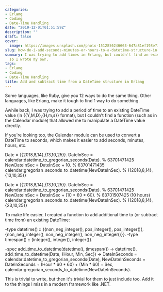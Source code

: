 ```yaml
---
categories:
- Erlang
- Coding
- Date-Time Handling
date: "2019-12-01T01:51:59Z"
description: ""
draft: false
cover:
  image: https://images.unsplash.com/photo-1512856246663-647a81ef198e?ixlib=rb-1.2.1&q=80&fm=jpg&crop=entropy&cs=tinysrgb&w=2000&fit=max&ixid=eyJhcHBfaWQiOjExNzczfQ
slug: how-do-i-add-seconds-minutes-or-hours-to-a-datetime-structure-in-erlang
summary: I was trying to add times in Erlang, but couldn't find an existing function,
  so I wrote my own.
tags:
- Erlang
- Coding
- Date-Time Handling
title: Add and subtract time from a DateTime structure in Erlang
---
```



Some languages, like Ruby, give you 12 ways to do the same thing. Other languages, like Erlang, make it tough to find 1 way to do something.

Awhile back, I was trying to add a period of time to an existing DateTime value (in {{Y,M,D},{H,m,s}} format), but I couldn't find a function (such as in the Calendar module) that allowed me to manipulate a DateTime value directly.

If you're looking too, the Calendar module can be used to convert a DateTime to seconds, which makes it easier to add seconds, minutes, hours, etc.

Date = {{2018,8,14},{13,10,25}}.
DateInSec = calendar:datetime_to_gregorian_seconds(Date).  % 63701471425
NewDateInSec = DateInSec + 10.                             % 63701471435
calendar:gregorian_seconds_to_datetime(NewDateInSec).      % {{2018,8,14},{13,10,35}}


Date = {{2018,8,14},{13,10,25}}.
DateInSec = calendar:datetime_to_gregorian_seconds(Date).  % 63701471425
NewDateInSec = DateInSec + (10 * 60 * 60).                 % 63701507425 (10 hours)
calendar:gregorian_seconds_to_datetime(NewDateInSec).      % {{2018,8,14},{23,10,25}}


To make life easier, I created a function to add additional time to (or subtract time from) an existing DateTime:

-type datetime() :: {{non_neg_integer(), pos_integer(), pos_integer()},
                     {non_neg_integer(), non_neg_integer(), non_neg_integer()}}.
-type timespan() :: {integer(), integer(), integer()}.

-spec add_time_to_datetime(datetime(), timespan()) -> datetime().
add_time_to_datetime(Date, {Hour, Min, Sec}) ->
    DateInSeconds = calendar:datetime_to_gregorian_seconds(Date),
    NewDateInSeconds = DateInSeconds + (Hour * 60 * 60) + (Min * 60) + Sec,
    calendar:gregorian_seconds_to_datetime(NewDateInSeconds).

This is trivial to write, but then it's trivial for them to just include too. Add it to the things I miss in a modern framework like .NET.
